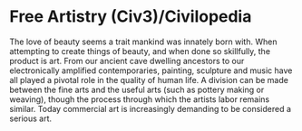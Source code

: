 # Free Artistry (Civ3)/Civilopedia

The love of beauty seems a trait mankind was innately born with. When attempting to create things of beauty, and when done so skillfully, the
product is art. From our ancient cave dwelling ancestors to our electronically amplified contemporaries, painting, sculpture and music have all 
played a pivotal role in the quality of human life. A division can be made between the fine arts and the useful arts (such as pottery making or 
weaving), though the process through which the artists labor remains similar. Today commercial art is increasingly demanding to be 
considered a serious art.